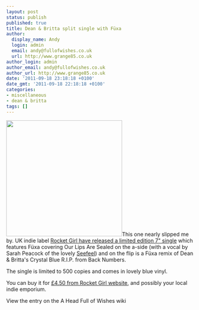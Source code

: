 ```yaml
---
layout: post
status: publish
published: true
title: Dean & Britta split single with Füxa
author:
  display_name: Andy
  login: admin
  email: andy@fullofwishes.co.uk
  url: http://www.grange85.co.uk
author_login: admin
author_email: andy@fullofwishes.co.uk
author_url: http://www.grange85.co.uk
date: '2011-09-18 23:18:18 +0100'
date_gmt: '2011-09-18 22:18:18 +0100'
categories:
- miscellaneous
- dean & britta
tags: []
---
```

<p><img alt="" src="https://media.fullofwishes.co.uk/07-dean_and_britta/sleeves/dab_crystalblue.jpg" title="Our Lips Are Sealed / Crystal Blue" class="alignright" width="310" height="310" />This one nearly slipped me by. UK indie label <a href="http://rocketgirl.co.uk/label/release/rgirl76">Rocket Girl have released a limited edition 7" single</a> which features Füxa covering Our Lips Are Sealed on the a-side (with a vocal by Sarah Peacock of the lovely <a href="http://en.wikipedia.org/wiki/Seefeel">Seefeel</a>) and on the flip is a Füxa remix of Dean & Britta's Crystal Blue R.I.P. from Back Numbers.</p>
<p>The single is limited to 500 copies and comes in lovely blue vinyl.</p>
<p>You can buy it for <a href="http://rocketgirl.co.uk/label/release/rgirl76">£4.50 from Rocket Girl website</a>, and possibly your local indie emporium.</p>
<p><span class="removed_link" title="https://www.fullofwishes.co.uk/database/wiki/Our_Lips_Are_Sealed_/_Crystal_Blue">View the entry on the A Head Full of Wishes wiki</span></p>
